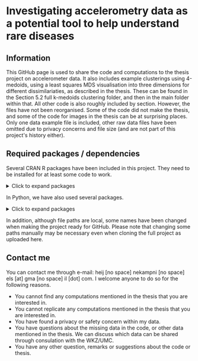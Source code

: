# Investigating accelerometry data as a potential tool to help understand rare diseases

## Information
This GitHub page is used to share the code and computations to the thesis project on accelerometer data. 
It also includes example clusterings using 4-medoids, using a least squares MDS visualisation into three dimensions for different dissimilariaties, as described in the thesis. These can be found in the Section 5.2 full k-medoids clustering folder, and then in the main folder within that.
All other code is also roughly included by section. However, the files have not been reorganised. Some of the code did not make the thesis, and some of the code for images in the thesis can be at surprising places. 
Only one data example file is included, other raw data files have been omitted due to privacy concerns and file size (and are not part of this project's history either).

## Required packages / dependencies
Several CRAN R packages have been included in this project. They need to be installed for at least some code to work.

<details>
  <summary>Click to expand packages</summary>

- tidyverse
- patchwork
- scales
- RColorBrewer
- lubridate
- read.gt3x
- PhysicalActivity
- nleqslv
- pracma
- latex2exp
- reshape
- data.table
- zeallot
- gganimate
- glue
- shiny
- av
- magick
- dbscan
- cluster
- plotly
- htmlwidgets
- htmltools
- smacof
- mclust
- rgl
- mvtnorm
- MASS
- meanShiftR
- GGally

</details>


In Python, we have also used several packages.

<details>
  <summary>Click to expand packages</summary>

- persistable
- numpy
- matplotlib
- pandas
- sklearn
  
</details>

In addition, although file paths are local, some names have been changed when making the project ready for GitHub.
Please note that changing some paths manually may be necessary even when cloning the full project as uploaded here.

## Contact me
You can contact me through e-mail: heij [no space] nekampni [no space] els [at] gma [no space] il [dot] com. 
I welcome anyone to do so for the following reasons.
- You cannot find any computations mentioned in the thesis that you are interested in.
- You cannot replicate any computations mentioned in the thesis that you are interested in.
- You have found a privacy or safety concern within my data.
- You have questions about the missing data in the code, or other data mentioned in the thesis. We can discuss which data can be shared through consulation with the WKZ/UMC.
- You have any other question, remarks or suggestions about the code or thesis.
